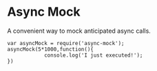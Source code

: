 # Async Mock

A convenient way to mock anticipated async calls.  

    var asyncMock = require('async-mock');
    asyncMock(5*1000,function(){
		        console.log('I just executed!');
    })

